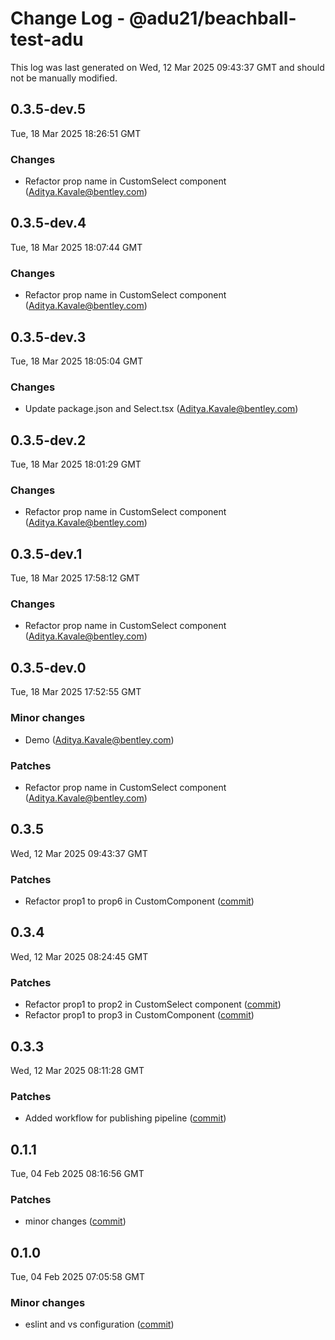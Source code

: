 # Change Log - @adu21/beachball-test-adu

This log was last generated on Wed, 12 Mar 2025 09:43:37 GMT and should not be manually modified.

<!-- Start content -->

## 0.3.5-dev.5

Tue, 18 Mar 2025 18:26:51 GMT

### Changes

- Refactor prop name in CustomSelect component (Aditya.Kavale@bentley.com)

## 0.3.5-dev.4

Tue, 18 Mar 2025 18:07:44 GMT

### Changes

- Refactor prop name in CustomSelect component (Aditya.Kavale@bentley.com)

## 0.3.5-dev.3

Tue, 18 Mar 2025 18:05:04 GMT

### Changes

- Update package.json and Select.tsx (Aditya.Kavale@bentley.com)

## 0.3.5-dev.2

Tue, 18 Mar 2025 18:01:29 GMT

### Changes

- Refactor prop name in CustomSelect component (Aditya.Kavale@bentley.com)

## 0.3.5-dev.1

Tue, 18 Mar 2025 17:58:12 GMT

### Changes

- Refactor prop name in CustomSelect component (Aditya.Kavale@bentley.com)

## 0.3.5-dev.0

Tue, 18 Mar 2025 17:52:55 GMT

### Minor changes

- Demo (Aditya.Kavale@bentley.com)

### Patches

- Refactor prop name in CustomSelect component (Aditya.Kavale@bentley.com)

## 0.3.5

Wed, 12 Mar 2025 09:43:37 GMT

### Patches

- Refactor prop1 to prop6 in CustomComponent ([commit](https://github.com/dp-test-org-1/beachball-testing/commit/86de283af1cf32123d186e5df2af8ed0ebff3936))

## 0.3.4

Wed, 12 Mar 2025 08:24:45 GMT

### Patches

- Refactor prop1 to prop2 in CustomSelect component ([commit](https://github.com/dp-test-org-1/beachball-testing/commit/adeb052ced9552cfa4950202c868b348c1cbbc71))
- Refactor prop1 to prop3 in CustomComponent ([commit](https://github.com/dp-test-org-1/beachball-testing/commit/6f0cfbfd304e5832644e31d39aa78ace68f34558))

## 0.3.3

Wed, 12 Mar 2025 08:11:28 GMT

### Patches

- Added workflow for publishing pipeline ([commit](https://github.com/dp-test-org-1/beachball-testing/commit/3a7152b19d9d204a527fdcf560d9bf406749fa1d))

## 0.1.1

Tue, 04 Feb 2025 08:16:56 GMT

### Patches

- minor changes ([commit](https://github.com/dp-test-org-1/beachball-testing/commit/7f716ddcf35a2670a955a29f8f4bda5c459fa01c))

## 0.1.0

Tue, 04 Feb 2025 07:05:58 GMT

### Minor changes

- eslint and vs configuration ([commit](https://github.com/dp-test-org-1/beachball-testing/commit/56f59518ee29e455f45a358d65ef5cfb7b335317))
